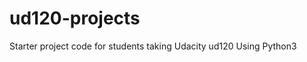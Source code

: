ud120-projects
==============

Starter project code for students taking Udacity ud120
Using Python3
